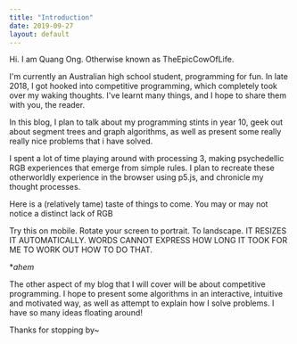 ```yaml
---
title: "Introduction"
date: 2019-09-27
layout: default
---
```

Hi. I am Quang Ong. Otherwise known as TheEpicCowOfLife.

I'm currently an Australian high school student, programming for fun. In late 2018, I got hooked into competitive programming, which completely took over my waking thoughts. I've learnt many things, and I hope to share them with you, the reader.

In this blog, I plan to talk about my programming stints in year 10, geek out about segment trees and graph algorithms,  as well as present some really really nice problems that i have solved.

I spent a lot of time playing around with processing 3, making psychedellic RGB experiences that emerge from simple rules. I plan to recreate these otherworldly experience in the browser using p5.js, and chronicle my thought processes.

Here is a (relatively tame) taste of things to come. You may or may not notice a distinct lack of RGB

<script src="../../../p5.min.js"></script>
<div id="sketch-holder">
  <script>
function windowResized() {
  var canvasDiv = document.getElementById('sketch-holder');
  let width = canvasDiv.offsetWidth; 
  resizeCanvas(width, width*9/16);
}
    
function setup() {
  var canvasDiv = document.getElementById('sketch-holder');
  var width = canvasDiv.offsetWidth;
  var canvas = createCanvas(width, width*9/16);
  canvas.parent('sketch-holder');
}

var t = 0;
var num_balls = 50;
function draw() {
  background(220);
  for (let i = 0; i < 50; i++){
    circle(i*width/50, height/2 + sin(t*(i+50)) * height/4, 20);
  }
  t += 0.001;
}

  </script>
</div>

Try this on mobile. Rotate your screen to portrait. To landscape. IT RESIZES IT AUTOMATICALLY. WORDS CANNOT EXPRESS HOW LONG IT TOOK FOR ME TO WORK OUT HOW TO DO THAT.

*_ahem_

The other aspect of my blog that I will cover will be about competitive programming. I hope to present some algorithms in an interactive, intuitive and motivated way, as well as attempt to explain how I solve problems. I have so many ideas floating around!

Thanks for stopping by~


